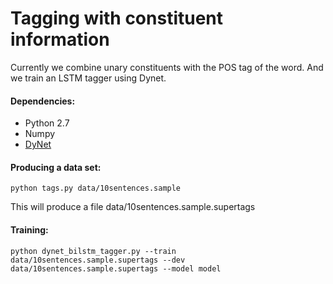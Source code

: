 

# Tagging with constituent information

Currently we combine unary constituents with the POS tag of the word. And we train an LSTM tagger using Dynet.

#### Dependencies:

* Python 2.7
* Numpy
* [DyNet](http://dynet.readthedocs.io/en/latest/python.html)


#### Producing a data set:

```
python tags.py data/10sentences.sample
```

This will produce a file data/10sentences.sample.supertags

#### Training:

```
python dynet_bilstm_tagger.py --train data/10sentences.sample.supertags --dev data/10sentences.sample.supertags --model model
```